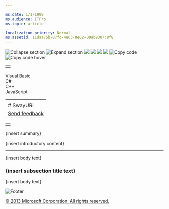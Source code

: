 ```yaml
---

ms.date: 1/1/1900
ms.audience: ITPro
ms.topic: article

localization_priority: Normal
ms.assetid: 11daa75b-87fc-4e63-8e02-09ab9307c8f8
---
```


![Collapse section](../icons/collapse_all.gif "Collapse section")
![Expand section](../icons/expand_all.gif "Expand section")
![](../icons/collapse_all.gif) ![](../icons/expand_all.gif)
![](../icons/dropdown.gif) ![](../icons/dropdownHover.gif) ![Copy
code](../icons/copycode.gif "Copy code") ![Copy code
hover](../icons/copycodeHighlight.gif "Copy code hover")
<table>
<tbody>
<tr class="odd">
<td align="left"></td>
</tr>
</tbody>
</table>

Visual Basic  
 C\#  
 C++  
 JavaScript  

<table>
<tbody>
<tr class="odd">
<td align="left"><span id="runningHeaderText"></span></td>
</tr>
<tr class="even">
<td align="left"># SwayURI</td>
</tr>
<tr class="odd">
<td align="left"><span id="headfeedbackarea" class="feedbackhead"> <a href="javascript:SubmitFeedback(&#39;docthis@Microsoft.com&#39;,&#39;&#39;,&#39;&#39;,&#39;&#39;,&#39;1.0.18096.1231&#39;,&#39;%0\dThank%20you%20for%20your%20feedback.%20The%20developer%20writing%20teams%20use%20your%20feedback%20to%20improve%20documentation.%20While%20we%20are%20reviewing%20your%20feedback,%20we%20may%20send%20you%20e-mail%20to%20ask%20for%20clarification%20or%20feedback%20on%20a%20solution.%20We%20do%20not%20use%20your%20e-mail%20address%20for%20any%20other%20purpose%20and%20we%20delete%20it%20after%20we%20finish%20our%20review.%0\AFor%20further%20information%20about%20the%20privacy%20policies%20of%20Microsoft,%20please%20see%20http://privacy.microsoft.com/en-us/default.aspx.%0\A%0\d&#39;,&#39;Customer%20feedback&#39;);">Send feedback</a> </span></td>
</tr>
</tbody>
</table>

<table>
<colgroup>
<col width="100%" />
</colgroup>
<tbody>
<tr class="odd">
<td align="left"></td>
</tr>
</tbody>
</table>

{insert summary}

{insert introductory content}


-----------------------------------------------------------------------------------------------------------------------------------------------------------------------------------------------------------------

{insert body text}

### {insert subsection title text}

{insert body text}

![Footer](../icons/footer.gif "Footer")

[© 2013 Microsoft Corporation. All rights
reserved.](office-2013-documentation-copyright-notice.htm)



